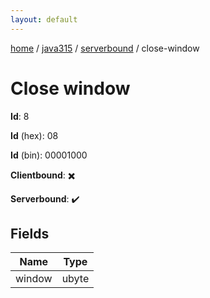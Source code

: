```yaml
---
layout: default
---
```


[home](/)  /  [java315](/protocol/java315)  /  [serverbound](/protocol/java315/serverbound)  /  close-window

# Close window

**Id**: 8

**Id** (hex): 08

**Id** (bin): 00001000

**Clientbound**: ✖️

**Serverbound**: ✔️

## Fields

Name | Type
---|---
window | ubyte

